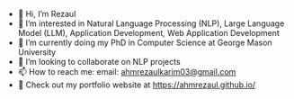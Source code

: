 - 👋 Hi, I’m Rezaul
- 👀 I’m interested in Natural Language Processing (NLP), Large Language Model (LLM), Application Development, Web Application Development
- 🌱 I’m currently doing my PhD in Computer Science at George Mason University
- 💞️ I’m looking to collaborate on NLP projects
- 📫 How to reach me: email: ahmrezaulkarim03@gmail.com
- 🔗 Check out my portfolio website at https://ahmrezaul.github.io/

<!---
AHMRezaul/AHMRezaul is a ✨ special ✨ repository because its `README.md` (this file) appears on your GitHub profile.
You can click the Preview link to take a look at your changes.
--->
